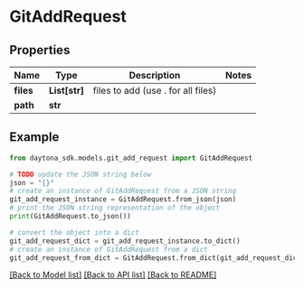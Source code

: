 # GitAddRequest


## Properties

Name | Type | Description | Notes
------------ | ------------- | ------------- | -------------
**files** | **List[str]** | files to add (use . for all files) | 
**path** | **str** |  | 

## Example

```python
from daytona_sdk.models.git_add_request import GitAddRequest

# TODO update the JSON string below
json = "{}"
# create an instance of GitAddRequest from a JSON string
git_add_request_instance = GitAddRequest.from_json(json)
# print the JSON string representation of the object
print(GitAddRequest.to_json())

# convert the object into a dict
git_add_request_dict = git_add_request_instance.to_dict()
# create an instance of GitAddRequest from a dict
git_add_request_from_dict = GitAddRequest.from_dict(git_add_request_dict)
```
[[Back to Model list]](../README.md#documentation-for-models) [[Back to API list]](../README.md#documentation-for-api-endpoints) [[Back to README]](../README.md)


